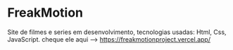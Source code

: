 # FreakMotion
   Site de filmes e series em desenvolvimento, tecnologias usadas: Html, Css, JavaScript.
 cheque ele aqui --> https://freakmotionproject.vercel.app/
